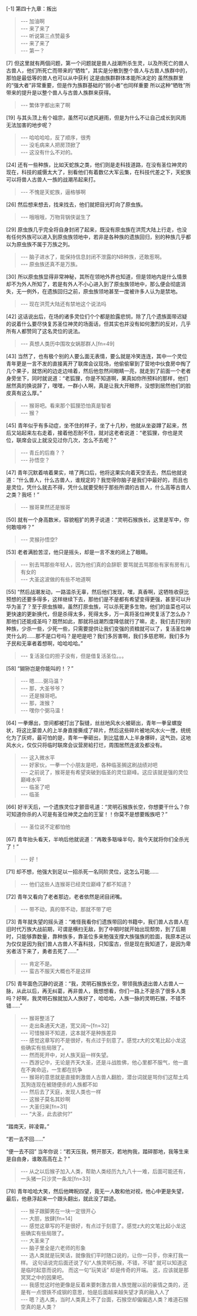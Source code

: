 
[-1] 第四十九章：叛出
>--- 加油啊<br>
>--- 来了来了<br>
>--- 听说第三点赞最多<br>
>--- 来了来了<br>
>--- 第一？<br>

[7] 但这里就有两個问题，第一个问题就是兽人战潮所杀生灵，以及所死亡的兽人古兽人，他们所死亡而带来的“牺牲”，其实是分散到整个兽人与古兽人族群中的，那怕是最低等的兽人也可以从中获利 这是由族群群体本能所决定的 虽然族群里的“强大者”非常重要，但是作为族群基础的“弱小者”也同样重要 所以这种“牺牲”所带来的提升是以整个兽人与古兽人族群来获得。
>--- 繁体字都出来了啊<br>

[19] 与其头顶上有个祖宗，虽然可以遮风避雨，但是为什么不让自己成长到风雨无法加害的地步呢？
>--- 哈哈哈哈，反了顺序，很秀<br>
>--- 没毛病来人把房顶掀了<br>
>--- 这没有什么不对的。<br>

[24] 还有一些种族，比如天蛇族之类，他们则是走科技道路，在没有圣位神灵的现在，科技的威慑太大了，别看他们有着数亿大军云集，在科技代差之下，天蛇族可以将兽人古兽人一族的战潮吊起来打。
>--- 不愧是天蛇族，逼格够啊<br>

[26] 然后想来想去，找来找去，他们就把目光盯向了原虫族。
>--- 哦哦哦，万物背锅侠诞生了<br>

[29] 原虫族几乎完全将自身封闭了起来，既没有原虫族在洪荒大陆上行走，也没有任何外族可以进入到原虫族领地中，若非是各种族的遗族回归，别的种族几乎都以为原虫族不属于万族之列。
>--- 脑子进水了，能保持信息封闭不泄露的NB种族，还敢惹啊。<br>
>--- 原虫族还真不是万族。<br>

[30] 所以原虫族显得非常神秘，其所在领地外界也知道，但是领地内是什么情景却不为外人所知了，若是有外人不小心进入到了原虫族领地中，那么便会彻底消失，无一例外，在遗族回归之前，原虫族领地甚至一度被许多人认为是禁地。
>--- 现在洪荒大陆还有禁地这个说法吗<br>

[42] 这话说出后，在场的诸多灵位们个个都是脸露悲悯，除了几个遗族面带迟疑的说着什么要尽快复苏圣位神灵的场面话，但其实也并没有如何激烈的反对，几乎所有人都赞同了这名灵位的说法。
>--- 真想人类历中围攻女娲那群人[fn=49]<br>

[43] 当然了，也有极个别的人要么面无表情，要么就是冷笑连连，其中一个灵位青年更是一言不发的直接离开了联席会议现场，他偷偷窜到了营地中伙食房中掏了几个果子，就悠闲的边走边啃着，然后他忽然间眼睛一亮，就走到了前面一个老者身旁坐下，同时就说道：“老狐狸，你是不知道啊，果真如你所预料的那样，他们居然真的换说辞了，嘿嘿，一群小人啊，真是让我大开眼界，没想到居然他们的脸皮真有这么厚。”
>--- 猴哥吧。看来那个狐狸恐怕真是智者<br>
>--- 猴？<br>

[45] 青年似乎有多动症，坐不住的样子，坐了十几秒，他就从坐姿蹲了起来，然后又站起来左右走着，接着他忍耐不住，就对这老者说道：“老狐狸，你也是灵位，联席会议上就没见过你几次，怎么不去呢？”
>--- 青丘的后裔？？<br>
>--- 孙悟空？<br>

[47] 青年沉默着啃着果实，啃了两口后，他将这果实向着天空丢去，然后他就说道：“什么兽人，什么古兽人，谁规定的？我觉得你脑子是我们中最好的，而且也是灵位，凭什么就去不得，凭什么就要受制于那些所谓的古兽人，什么高等古兽人之类？我呸！”
>--- 猴哥果然还是猴哥<br>

[50] 就有一个身高数米，容貌粗犷的男子说道：“灵明石猴族长，这里是军中，你何敢喧哗？”
>--- 灵猴孙悟空?<br>

[53] 老者满脸苦涩，他只是摇头，却是一言不发的闭上了眼睛。
>--- 别去骂那些年轻人，因为他们真的会辞职
要骂就去骂那些有家有房有儿有女的<br>
>--- 大圣这波做的有些不地道啊<br>

[55] “然后战潮发动，一路滥杀无辜，然后他们发现，嘿，真香啊，这牺牲收获比预想的还要多得多，这样继续下去，那他们是不是都有希望变得更强，甚至可以升华为圣了？至于原虫族嘛，虽然打原虫族，可以杀死更多生物，他们的韭菜也可以更快速的更新换代，但是杀得太多，死得太多，万一真将圣位神灵复活了怎么办？那他们还能成圣吗？既然如此，那就将战潮烈度降低就行了嘛，走，我们去打别的种族，少杀一些，少死一些，只需要提供让我们变强的资粮就可以了，复活圣位神灵什么的……那不是口号吗？是吧是吧？我们多厉害啊，我们多慈悲啊，我们多为子民和无辜者着想啊，哈哈哈哈。”
>--- 复活圣位的担子没有，但是借复活圣位。。。<br>

[58] “猢狲岂是你能叫的！？”
>--- 嗯……弼马温？<br>
>--- 那，大圣爷爷？<br>
>--- 还是猴哥吧。<br>
>--- 那，泼猴？<br>
>--- 嘿你个弼马温！<br>

[64] 一拳爆出，空间都被打出了裂缝，丝丝地风水火被砸出，青年一拳呈螺旋状，将这比蒙兽人的上半身直接撕成了碎片，然后这些碎片被地风水火一搅，统统化为了灰烬，最可怕的是，青年一拳砸出，到比猛兽人上半身爆碎，这气劲，这地风水火，仅仅只将临时联席会议营房給打烂，周围居然连波及都没有。
>--- 这入微水平<br>
>--- 好家伙，一拳一个小朋友是吧，各种临圣搁这刷战绩对吧<br>
>--- 之前说了，猴哥是有希望突破到临圣的灵位巅峰。这应该就是强的灵位巅峰水平<br>
>--- 临圣了吧<br>
>--- 临圣<br>

[66] 好半天后，一个遗族灵位才颤音吼道：“灵明石猴族长空，你想要干什么？你可知道你杀的人可是有圣位神灵之血的王室！！你莫不是想要叛族吧？”
>--- 圣位说不定都怕他<br>

[67] 青年抬头看天，半响后他就说道：“再敢多聒噪半句，我今天就将你们全杀光了！”
>--- 好！<br>

[71] 却不想，他强大到足以一招杀死一名同阶灵位，这怎么可能……
>--- 他们这些人连猴哥已经灵位巅峰了都不知道？<br>

[72] 青年又看向了老者那边，老者依然是闭目闭嘴。
>--- 带不动，真的带不动，那就不带了吧<br>

[73] 青年就失望的摇头道：“难怪我看你们遗族带回的书籍中，我们兽人古兽人在旧时代万族大战前期，可谓是横扫无敌，到了中期时就开始出现颓势，到了后期时，只能够靠数量，靠种族多，靠圣位多来勉强支撑大族强族的脸面，我原本还以为仅仅是因为我们兽人古兽人不喜科技，只知蛮古，但是现在我知道了，是因为卑劣者活下来了，勇者去死了……”
>--- 肯定不是。<br>
>--- 蛮古不服天大概也不是这样<br>

[75] 青年面色沉静的说道：“我，灵明石猴族长空，带领我族退出兽人古兽人一脉，从此以后，再无纠葛，再非兽人，我想想看，你们一路上不是杀了很多人类吗？好啊，我灵明石猴就加入人族好了，哈哈哈，人族一脉的灵明石猴，不错不错……”
>--- 猴哥整活了<br>
>--- 走出条通天大道，宽又阔～[fn=32]<br>
>--- 可惜猴哥不知道，这本就不是种族差异<br>
>--- 感觉这章写的不是很好，有点过于刻意了。感觉z大的文笔比起小龙这些确实有些局限了。<br>
>--- 然而死开中，对人族天庭一样失望。<br>
>--- 西游记中，无论是齐天大圣，还是斗战胜佛，他心里都不服气，他一直在不爽命运，一生都在抗争<br>
>--- 猴哥的意思就是直接刺激兽人古兽人翻脸，潜台词就是骂你们这帮土鸡瓦狗连现在被随便杀的人族都不如<br>
>--- 然后去了天庭，发现人类也一样<br>
>--- 这猴子莫名其妙啊<br>
>--- 大圣归来[fn=31]<br>
>--- “大圣，此去欲何?”

“踏南天，碎凌霄。”

“若一去不回……”

“便一去不回”
当年你说：“若天压我，劈开那天，若地拘我，踏碎那地，我等生来是自由身，谁敢高高在上？”<br>
>--- 从之以后猴子加入人类，帮助人类经历九九八十一难，后面可能还有，一头猪一只沙灵一条龙[fn=33]<br>

[78] 青年哈哈大笑，然后他睥睨四望，竟无一人敢和他对视，他心中更是失望，最后，他悬浮起来一个跟头翻出，就此没了踪迹。
>--- 猴子跟脚男在一块一定很开心<br>
>--- 大胆，放肆[fn=14]<br>
>--- 感觉这章写的不是很好，有点过于刻意了。感觉z大的文笔比起小龙这些确实有些局限了。<br>
>--- 大圣来了<br>
>--- 脑子里全是六老师的形象<br>
>--- 选人类就是玩笑话，就像我们平时随口说的，让你一只手，你来打我一样。 这句话说完后面还说了句“人族灵明石猴，不错，不错”  就可以知道这是临时起意而说的。     而这一句“玩笑话” 却是传奇的开端。   这，应该就是那冥冥之中的因果吧。<br>
>--- 我感觉这时他更像是反着来要刺激古兽人族觉醒以前的豪情之类的，还是有一点恨铁不成钢的意思，怕是后面越来越失望才真的融入人了<br>
>--- 嗯？选人类，当时人类真上不了台面，石猴空却偏偏选人类？难道石猴空真的是人类？<br>
